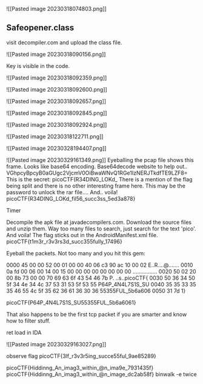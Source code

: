 ![[Pasted image 20230318074803.png]]

## Safeopener.class

visit decompiler.com and upload the class file. 

![[Pasted image 20230318090156.png]]

Key is visible in the code.

![[Pasted image 20230318092359.png]]



![[Pasted image 20230318092600.png]]


![[Pasted image 20230318092657.png]]

![[Pasted image 20230318092845.png]]

![[Pasted image 20230318092924.png]]

![[Pasted image 20230318122711.png]]

![[Pasted image 20230328194407.png]]


![[Pasted image 20230329161349.png]]
Eyeballing the pcap file shows this frame. Looks like base64 encoding. 
Base64decode website to help out..
VGhpcyBpcyB0aGUgc2VjcmV0OiBwaWNvQ1RGe1IzNERJTkdfTE9LZF8=
This is the secret: picoCTF{R34DING_LOKd_
There is a mention of the flag being split and there is no other interesting frame here. This may be the password to unlock the rar file....
And.. voila!
picoCTF{R34DING_LOKd_fil56_succ3ss_5ed3a878}

Timer

Decompile the apk file at javadecompilers.com.
Download the source files and unzip them.
Way too many files to search, just search for the text 'pico'. 
And voila! The flag sticks out in the AndroidManifest.xml file.
picoCTF{t1m3r_r3v3rs3d_succ355fully_17496}

Eyeball the packets. Not too many and you hit this gem:

0000   45 00 00 52 00 01 00 00 40 06 c3 90 ac 10 00 02   E..R....@.......
0010   0a fd 00 06 00 14 00 15 00 00 00 00 00 00 00 00   ................
0020   50 02 20 00 8b 73 00 00 70 69 63 6f 43 54 46 7b   P. ..s..picoCTF{
0030   50 36 34 50 5f 34 4e 34 4c 37 53 31 53 5f 53 55   P64P_4N4L7S1S_SU
0040   35 35 33 35 35 46 55 4c 5f 35 62 36 61 36 30 36   55355FUL_5b6a606
0050   31 7d                                             1}

picoCTF{P64P_4N4L7S1S_SU55355FUL_5b6a6061}

That also happens to be the first tcp packet if you are smarter and know how to filter stuff.

ret
load in IDA

![[Pasted image 20230329163027.png]]

observe flag
picoCTF{3lf_r3v3r5ing_succe55ful_9ae85289}

picoCTF{Hiddinng_An_imag3_within_@n_ima9e_7931435f}
picoCTF{Hiddinng_An_imag3_within_@n_image_dc2ab58f}
binwalk -e twice